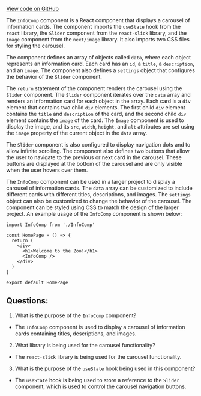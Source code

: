 [View code on GitHub](zoo-labs/zoo/blob/master/core/src/marketplace/InfoComp/InfoComp.tsx)

The `InfoComp` component is a React component that displays a carousel of information cards. The component imports the `useState` hook from the `react` library, the `Slider` component from the `react-slick` library, and the `Image` component from the `next/image` library. It also imports two CSS files for styling the carousel.

The component defines an array of objects called `data`, where each object represents an information card. Each card has an `id`, a `title`, a `description`, and an `image`. The component also defines a `settings` object that configures the behavior of the `Slider` component.

The `return` statement of the component renders the carousel using the `Slider` component. The `Slider` component iterates over the `data` array and renders an information card for each object in the array. Each card is a `div` element that contains two child `div` elements. The first child `div` element contains the `title` and `description` of the card, and the second child `div` element contains the `image` of the card. The `Image` component is used to display the image, and its `src`, `width`, `height`, and `alt` attributes are set using the `image` property of the current object in the `data` array.

The `Slider` component is also configured to display navigation dots and to allow infinite scrolling. The component also defines two buttons that allow the user to navigate to the previous or next card in the carousel. These buttons are displayed at the bottom of the carousel and are only visible when the user hovers over them.

The `InfoComp` component can be used in a larger project to display a carousel of information cards. The `data` array can be customized to include different cards with different titles, descriptions, and images. The `settings` object can also be customized to change the behavior of the carousel. The component can be styled using CSS to match the design of the larger project. An example usage of the `InfoComp` component is shown below:

```
import InfoComp from './InfoComp'

const HomePage = () => {
  return (
    <div>
      <h1>Welcome to the Zoo!</h1>
      <InfoComp />
    </div>
  )
}

export default HomePage
```
## Questions: 
 1. What is the purpose of the `InfoComp` component?
- The `InfoComp` component is used to display a carousel of information cards containing titles, descriptions, and images.

2. What library is being used for the carousel functionality?
- The `react-slick` library is being used for the carousel functionality.

3. What is the purpose of the `useState` hook being used in this component?
- The `useState` hook is being used to store a reference to the `Slider` component, which is used to control the carousel navigation buttons.